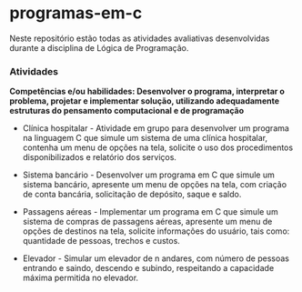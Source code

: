 # programas-em-c

Neste repositório estão todas as atividades avaliativas desenvolvidas durante a disciplina de Lógica de Programação.

### Atividades

**Competências e/ou habilidades:
Desenvolver o programa, interpretar o problema, projetar e implementar solução, utilizando adequadamente estruturas do  pensamento computacional e de programação**

- Clínica hospitalar - Atividade em grupo para desenvolver um programa na linguagem C que simule um sistema de uma clínica hospitalar, contenha um menu de opções na tela, solicite o uso dos procedimentos disponibilizados e relatório dos serviços.

- Sistema bancário - Desenvolver um programa em C que simule um sistema bancário, apresente um menu de opções na tela, com criação de conta bancária, solicitação de depósito, saque e saldo.

- Passagens aéreas - Implementar um programa em C que simule um sistema de compras de passagens aéreas, apresente um menu de opções de destinos na tela, solicite informações do usuário, tais como: quantidade de pessoas, trechos e custos. 

- Elevador - Simular um elevador de n andares, com número de pessoas entrando e saindo, descendo e subindo, respeitando a capacidade máxima permitida no elevador.
